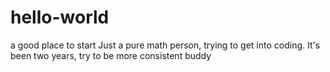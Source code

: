 # hello-world
a good place to start
Just a pure math person, trying to get into coding.
It's been two years, try to be more consistent buddy 
